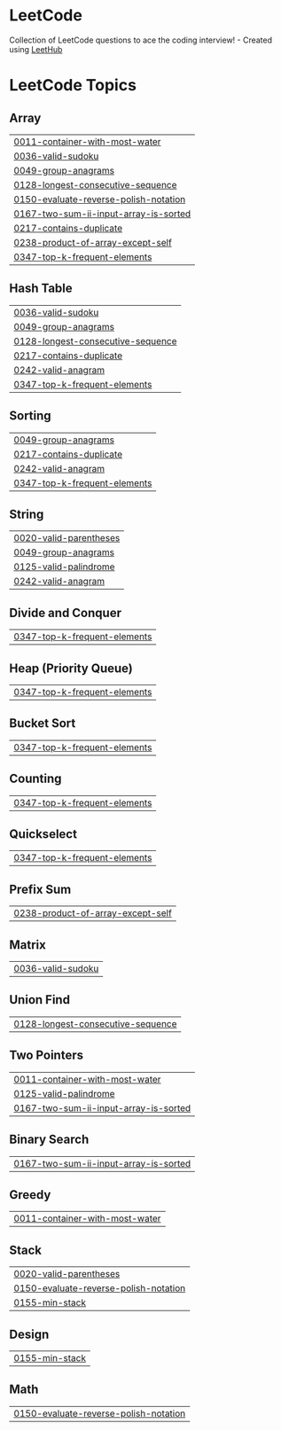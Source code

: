 # LeetCode
Collection of LeetCode questions to ace the coding interview! - Created using [LeetHub](https://github.com/QasimWani/LeetHub)

<!---LeetCode Topics Start-->
# LeetCode Topics
## Array
|  |
| ------- |
| [0011-container-with-most-water](https://github.com/syedTalal10/LeetCode/tree/master/0011-container-with-most-water) |
| [0036-valid-sudoku](https://github.com/syedTalal10/LeetCode/tree/master/0036-valid-sudoku) |
| [0049-group-anagrams](https://github.com/syedTalal10/LeetCode/tree/master/0049-group-anagrams) |
| [0128-longest-consecutive-sequence](https://github.com/syedTalal10/LeetCode/tree/master/0128-longest-consecutive-sequence) |
| [0150-evaluate-reverse-polish-notation](https://github.com/syedTalal10/LeetCode/tree/master/0150-evaluate-reverse-polish-notation) |
| [0167-two-sum-ii-input-array-is-sorted](https://github.com/syedTalal10/LeetCode/tree/master/0167-two-sum-ii-input-array-is-sorted) |
| [0217-contains-duplicate](https://github.com/syedTalal10/LeetCode/tree/master/0217-contains-duplicate) |
| [0238-product-of-array-except-self](https://github.com/syedTalal10/LeetCode/tree/master/0238-product-of-array-except-self) |
| [0347-top-k-frequent-elements](https://github.com/syedTalal10/LeetCode/tree/master/0347-top-k-frequent-elements) |
## Hash Table
|  |
| ------- |
| [0036-valid-sudoku](https://github.com/syedTalal10/LeetCode/tree/master/0036-valid-sudoku) |
| [0049-group-anagrams](https://github.com/syedTalal10/LeetCode/tree/master/0049-group-anagrams) |
| [0128-longest-consecutive-sequence](https://github.com/syedTalal10/LeetCode/tree/master/0128-longest-consecutive-sequence) |
| [0217-contains-duplicate](https://github.com/syedTalal10/LeetCode/tree/master/0217-contains-duplicate) |
| [0242-valid-anagram](https://github.com/syedTalal10/LeetCode/tree/master/0242-valid-anagram) |
| [0347-top-k-frequent-elements](https://github.com/syedTalal10/LeetCode/tree/master/0347-top-k-frequent-elements) |
## Sorting
|  |
| ------- |
| [0049-group-anagrams](https://github.com/syedTalal10/LeetCode/tree/master/0049-group-anagrams) |
| [0217-contains-duplicate](https://github.com/syedTalal10/LeetCode/tree/master/0217-contains-duplicate) |
| [0242-valid-anagram](https://github.com/syedTalal10/LeetCode/tree/master/0242-valid-anagram) |
| [0347-top-k-frequent-elements](https://github.com/syedTalal10/LeetCode/tree/master/0347-top-k-frequent-elements) |
## String
|  |
| ------- |
| [0020-valid-parentheses](https://github.com/syedTalal10/LeetCode/tree/master/0020-valid-parentheses) |
| [0049-group-anagrams](https://github.com/syedTalal10/LeetCode/tree/master/0049-group-anagrams) |
| [0125-valid-palindrome](https://github.com/syedTalal10/LeetCode/tree/master/0125-valid-palindrome) |
| [0242-valid-anagram](https://github.com/syedTalal10/LeetCode/tree/master/0242-valid-anagram) |
## Divide and Conquer
|  |
| ------- |
| [0347-top-k-frequent-elements](https://github.com/syedTalal10/LeetCode/tree/master/0347-top-k-frequent-elements) |
## Heap (Priority Queue)
|  |
| ------- |
| [0347-top-k-frequent-elements](https://github.com/syedTalal10/LeetCode/tree/master/0347-top-k-frequent-elements) |
## Bucket Sort
|  |
| ------- |
| [0347-top-k-frequent-elements](https://github.com/syedTalal10/LeetCode/tree/master/0347-top-k-frequent-elements) |
## Counting
|  |
| ------- |
| [0347-top-k-frequent-elements](https://github.com/syedTalal10/LeetCode/tree/master/0347-top-k-frequent-elements) |
## Quickselect
|  |
| ------- |
| [0347-top-k-frequent-elements](https://github.com/syedTalal10/LeetCode/tree/master/0347-top-k-frequent-elements) |
## Prefix Sum
|  |
| ------- |
| [0238-product-of-array-except-self](https://github.com/syedTalal10/LeetCode/tree/master/0238-product-of-array-except-self) |
## Matrix
|  |
| ------- |
| [0036-valid-sudoku](https://github.com/syedTalal10/LeetCode/tree/master/0036-valid-sudoku) |
## Union Find
|  |
| ------- |
| [0128-longest-consecutive-sequence](https://github.com/syedTalal10/LeetCode/tree/master/0128-longest-consecutive-sequence) |
## Two Pointers
|  |
| ------- |
| [0011-container-with-most-water](https://github.com/syedTalal10/LeetCode/tree/master/0011-container-with-most-water) |
| [0125-valid-palindrome](https://github.com/syedTalal10/LeetCode/tree/master/0125-valid-palindrome) |
| [0167-two-sum-ii-input-array-is-sorted](https://github.com/syedTalal10/LeetCode/tree/master/0167-two-sum-ii-input-array-is-sorted) |
## Binary Search
|  |
| ------- |
| [0167-two-sum-ii-input-array-is-sorted](https://github.com/syedTalal10/LeetCode/tree/master/0167-two-sum-ii-input-array-is-sorted) |
## Greedy
|  |
| ------- |
| [0011-container-with-most-water](https://github.com/syedTalal10/LeetCode/tree/master/0011-container-with-most-water) |
## Stack
|  |
| ------- |
| [0020-valid-parentheses](https://github.com/syedTalal10/LeetCode/tree/master/0020-valid-parentheses) |
| [0150-evaluate-reverse-polish-notation](https://github.com/syedTalal10/LeetCode/tree/master/0150-evaluate-reverse-polish-notation) |
| [0155-min-stack](https://github.com/syedTalal10/LeetCode/tree/master/0155-min-stack) |
## Design
|  |
| ------- |
| [0155-min-stack](https://github.com/syedTalal10/LeetCode/tree/master/0155-min-stack) |
## Math
|  |
| ------- |
| [0150-evaluate-reverse-polish-notation](https://github.com/syedTalal10/LeetCode/tree/master/0150-evaluate-reverse-polish-notation) |
<!---LeetCode Topics End-->